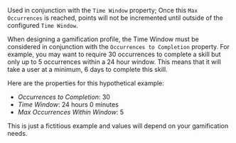 Used in conjunction with the `Time Window` property; Once this `Max Occurrences` is reached, points will not be incremented until outside of the configured `Time Window`.

When designing a gamification profile, the Time Window must be considered in conjunction with the `Occurrences to Completion` property. For example, you may want to require 30 occurrences to complete a skill but only up to 5 occurrences within a 24 hour window. This means that it will take a user at a minimum, 6 days to complete this skill.

Here are the properties for this hypothetical example:

* <em>Occurrences to Completion</em>: 30
* <em>Time Window</em>: 24 hours 0 minutes
* <em>Max Occurrences Within Window</em>: 5

This is just a fictitious example and values will depend on your gamification needs.